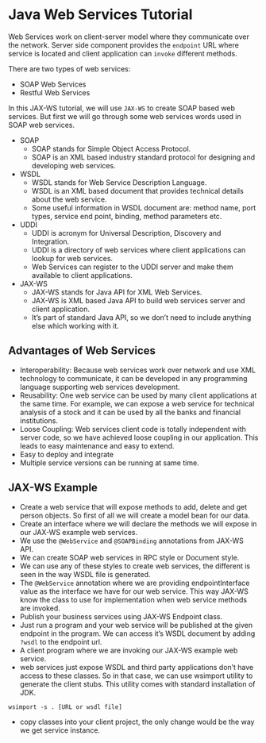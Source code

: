 # Java Web Services Tutorial
Web Services work on client-server model where they communicate over 
the network. 
Server side component provides the `endpoint` URL where service 
is located and client application can `invoke` different methods.

There are two types of web services:
- SOAP Web Services
- Restful Web Services

In this JAX-WS tutorial, we will use `JAX-WS` to create SOAP based web services. 
But first we will go through some web services words used 
in SOAP web services.
- SOAP
    - SOAP stands for Simple Object Access Protocol. 
    - SOAP is an XML based industry standard protocol 
    for designing and developing web services.
- WSDL
    - WSDL stands for Web Service Description Language. 
    - WSDL is an XML based document that provides technical details 
    about the web service. 
    - Some useful information in WSDL document are: method name, 
    port types, service end point, binding, method parameters etc.
- UDDI
    - UDDI is acronym for Universal Description, Discovery and Integration. 
    - UDDI is a directory of web services where client applications 
    can lookup for web services. 
    - Web Services can register to the UDDI server and make them 
    available to client applications.
- JAX-WS
    - JAX-WS stands for Java API for XML Web Services. 
    - JAX-WS is XML based Java API to build web services server and client application. 
    - It’s part of standard Java API, so we don’t need to include anything else which working with it.
    
## Advantages of Web Services
- Interoperability: Because web services work over network and use XML technology to communicate, 
it can be developed in any programming language supporting web services development.
- Reusability: One web service can be used by many client applications at the same time. 
For example, we can expose a web service for technical analysis of a stock and it can be used by all 
the banks and financial institutions.
- Loose Coupling: Web services client code is totally independent with server code, 
so we have achieved loose coupling in our application. This leads to easy maintenance and easy to extend.
- Easy to deploy and integrate
- Multiple service versions can be running at same time.

## JAX-WS Example
- Create a web service that will expose methods to add, delete and get person objects. 
So first of all we will create a model bean for our data.
- Create an interface where we will declare the methods we will expose in our JAX-WS example web services.
- We use the `@WebService` and `@SOAPBinding` annotations from JAX-WS API. 
- We can create SOAP web services in RPC style or Document style. 
- We can use any of these styles to create web services, 
the different is seen in the way WSDL file is generated.
- The `@WebService` annotation where we are providing endpointInterface value as the interface 
we have for our web service. 
This way JAX-WS know the class to use for implementation when web service methods are invoked.
- Publish your business services using JAX-WS Endpoint class.
- Just run a program and your web service will be published at the given endpoint in the program. 
We can access it’s WSDL document by adding `?wsdl` to the endpoint url.
- A client program where we are invoking our JAX-WS example web service.
- web services just expose WSDL and third party applications don’t have access to these classes. 
So in that case, we can use wsimport utility to generate the client stubs.
This utility comes with standard installation of JDK.

```
wsimport -s . [URL or wsdl file]
```

- copy classes into your client project, the only change would be the way we get service instance.


